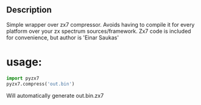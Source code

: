 ## Description
Simple wrapper over zx7 compressor. Avoids having to compile it for every platform over your zx spectrum sources/framework.
Zx7 code is included for convenience, but author is 'Einar Saukas'

# usage:
```python
import pyzx7
pyzx7.compress('out.bin')
```
Will automatically generate out.bin.zx7

